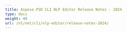 ```yaml
---
title: Aspose.PSD CLI NLP Editor Release Notes - 2024
type: docs
weight: 40
url: /nl/net/cli/nlp-editor/release-notes-2024/
---
```

